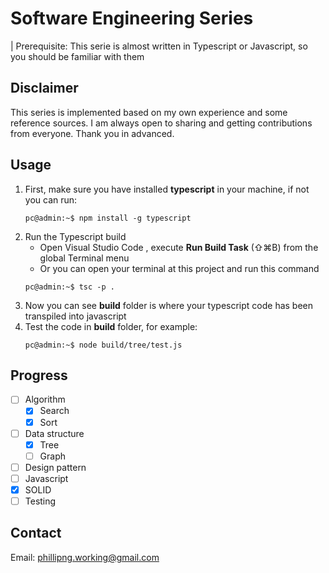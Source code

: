 # Software Engineering Series
| Prerequisite: This serie is almost written in Typescript or Javascript, so you should be familiar with them

## Disclaimer
This series is implemented based on my own experience and some reference sources. I am always open to sharing and getting contributions from everyone. Thank you in advanced.

## Usage
1. First, make sure you have installed **typescript** in your machine, if not you can run:
    ```console
    pc@admin:~$ npm install -g typescript
    ```
2. Run the Typescript build
    - Open Visual Studio Code , execute **Run Build Task** (⇧⌘B) from the global Terminal menu
    - Or you can open your terminal at this project and run this command
    ```console
    pc@admin:~$ tsc -p .
    ```
3. Now you can see **build** folder is where your typescript code has been transpiled into javascript
4. Test the code in **build** folder, for example:
    ```console
    pc@admin:~$ node build/tree/test.js
    ```

## Progress
- [ ] Algorithm
    - [x] Search
    - [x] Sort
- [ ] Data structure
    - [x] Tree
    - [ ] Graph
- [ ] Design pattern
- [ ] Javascript
- [x] SOLID
- [ ] Testing

## Contact
Email: phillipng.working@gmail.com

